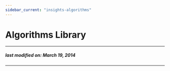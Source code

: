 ```yaml
---
sidebar_current: "insights-algorithms"
---
```


Algorithms Library
==================

---
##### last modified on: March 19, 2014
---
